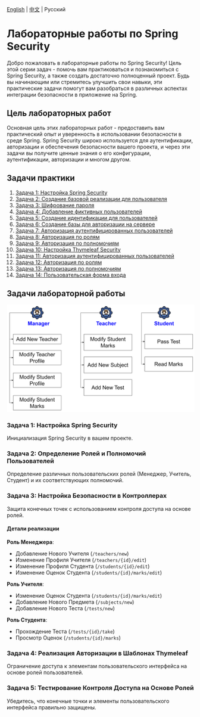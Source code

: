 [English](../../en/springsecurity/lab-work.md) | [中文](../../cn/springsecurity/lab-work.md) | Русский

# Лабораторные работы по Spring Security

Добро пожаловать в лабораторные работы по Spring Security! Цель этой серии задач - помочь вам практиковаться и познакомиться с Spring Security, а также создать достаточно полноценный проект. Будь вы начинающим или стремитесь улучшить свои навыки, эти практические задачи помогут вам разобраться в различных аспектах интеграции безопасности в приложение на Spring.

## Цель лабораторных работ

Основная цель этих лабораторных работ - предоставить вам практический опыт и уверенность в использовании безопасности в среде Spring. Spring Security широко используется для аутентификации, авторизации и обеспечения безопасности вашего проекта, и через эти задачи вы получите ценные знания о его конфигурации, аутентификации, авторизации и многом другом.

## Задачи практики <a name="practice-tasks"></a>

1. [Задача 1: Настройка Spring Security](practice/configure-spring-security.md)
2. [Задача 2: Создание базовой реализации для пользователя](practice/base-implementation-user.md)
3. [Задача 3: Шифрование пароля](practice/password-encryption.md)
4. [Задача 4: Добавление фиктивных пользователей](practice/add-dummy-users.md)
5. [Задача 5: Создание идентификации для пользователей](practice/create-identity-to-users.md)
6. [Задача 6: Создание базы для авторизации на сервере](practice/setup-server-authorization.md)
7. [Задача 7: Авторизация аутентифицированных пользователей](practice/authorize-server-authenticated.md)
8. [Задача 8: Авторизация по ролям](practice/authorize-server-role.md)
9. [Задача 9: Авторизация по полномочиям](practice/authorize-server-authority.md)
10. [Задача 10: Настройка Thymeleaf Security](practice/configure-thymeleaf-security.md)
11. [Задача 11: Авторизация аутентифицированных пользователей](practice/authorize-client-authenticated.md)
12. [Задача 12: Авторизация по ролям](practice/authorize-client-role.md)
13. [Задача 13: Авторизация по полномочиям](practice/authorize-client-authority.md)
14. [Задача 14: Пользовательская форма входа](practice/custom-login-form.md)

## Задачи лабораторной работы <a name="lab-work-tasks"></a>

![img.png](../../srcs/springsecurity/task.png)

### Задача 1: Настройка Spring Security
Инициализация Spring Security в вашем проекте.

### Задача 2: Определение Ролей и Полномочий Пользователей
Определение различных пользовательских ролей (Менеджер, Учитель, Студент) и их соответствующих полномочий.

### Задача 3: Настройка Безопасности в Контроллерах
Защита конечных точек с использованием контроля доступа на основе ролей.

#### Детали реализации
**Роль Менеджера**:
- Добавление Нового Учителя (`/teachers/new`)
- Изменение Профиля Учителя (`/teachers/{id}/edit`)
- Изменение Профиля Студента (`/students/{id}/edit`)
- Изменение Оценок Студента (`/students/{id}/marks/edit`)

**Роль Учителя**:
- Изменение Оценок Студента (`/students/{id}/marks/edit`)
- Добавление Нового Предмета (`/subjects/new`)
- Добавление Нового Теста (`/tests/new`)

**Роль Студента**:
- Прохождение Теста (`/tests/{id}/take`)
- Просмотр Оценок (`/students/{id}/marks`)

### Задача 4: Реализация Авторизации в Шаблонах Thymeleaf

Ограничение доступа к элементам пользовательского интерфейса на основе ролей пользователей.

### Задача 5: Тестирование Контроля Доступа на Основе Ролей
Убедитесь, что конечные точки и элементы пользовательского интерфейса правильно защищены.